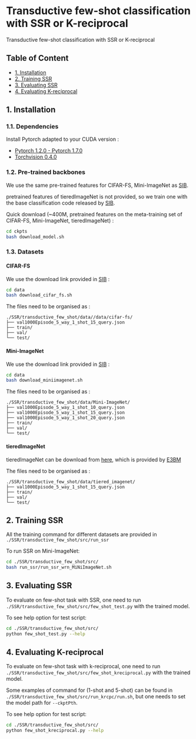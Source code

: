 # Transductive few-shot classification with SSR or K-reciprocal

Transductive few-shot classification with SSR or K-reciprocal



## Table of Content
* [1. Installation](#1-installation)
* [2. Training SSR](#2-training-ssr)
* [3. Evaluating SSR](#3-evaluating-ssr)
* [4. Evaluating K-reciprocal](#4-evaluating-k-reciprocal)



## 1. Installation

### 1.1. Dependencies

Install Pytorch adapted to your CUDA version : 

* [Pytorch 1.2.0 - Pytorch 1.7.0](https://pytorch.org/get-started/previous-versions/#linux-and-windows-1) 
* [Torchvision 0.4.0](https://pytorch.org/get-started/previous-versions/#linux-and-windows-1)


### 1.2. Pre-trained backbones

We use the same pre-trained features for CIFAR-FS, Mini-ImageNet as [SIB](https://github.com/hushell/sib_meta_learn).

pretrained features of tieredImageNet is not provided, so we train one with the base classification code released by [SIB](https://github.com/hushell/sib_meta_learn). 

Quick download (~400M, pretrained features on the meta-training set of CIFAR-FS, Mini-ImageNet, tieredImageNet) : 

``` Bash
cd ckpts
bash download_model.sh
```

### 1.3. Datasets

#### CIFAR-FS

We use the download link provided in [SIB](https://github.com/hushell/sib_meta_learn/tree/master/data) : 

``` Bash
cd data
bash download_cifar_fs.sh
```

The files need to be organised as :

```
./SSR/transductive_few_shot/data//data/cifar-fs/
├── val1000Episode_5_way_1_shot_15_query.json
├── train/
├── val/
└── test/
```

#### Mini-ImageNet

We use the download link provided in [SIB](https://github.com/hushell/sib_meta_learn/tree/master/data) : 

``` Bash
cd data
bash download_miniimagenet.sh
```

The files need to be organised as :

```
./SSR/transductive_few_shot/data/Mini-ImageNet/
├── val1000Episode_5_way_1_shot_10_query.json
├── val1000Episode_5_way_1_shot_15_query.json
├── val1000Episode_5_way_1_shot_20_query.json
├── train/
├── val/
└── test/
```

#### tieredImageNet

tieredImageNet can be download from [here](https://drive.google.com/file/d/1T-4NVTSa5T6CXKSRbymYLnWp_OrtF-mo/view), which is provided by [E3BM](https://github.com/yaoyao-liu/E3BM#download-resources)

The files need to be organised as :

```
./SSR/transductive_few_shot/data/tiered_imagenet/
├── val1000Episode_5_way_1_shot_15_query.json
├── train/
├── val/
└── test/
```


## 2. Training SSR


All the training command for different datasets are provided in ```./SSR/transductive_few_shot/src/run_ssr```

To run SSR on Mini-ImageNet: 

``` Bash
cd ./SSR/transductive_few_shot/src/
bash run_ssr/run_ssr_wrn_MiNiImageNet.sh  

```

## 3. Evaluating SSR

To evaluate on few-shot task with SSR, one need to run ```./SSR/transductive_few_shot/src/few_shot_test.py``` with the trained model. 

To see help option for test script: 

``` Bash
cd ./SSR/transductive_few_shot/src/
python few_shot_test.py --help

```

## 4. Evaluating K-reciprocal

To evaluate on few-shot task with k-reciprocal, one need to run ```./SSR/transductive_few_shot/src/few_shot_kreciprocal.py``` with the trained model. 

Some examples of command for (1-shot and 5-shot) can be found in ```./SSR/transductive_few_shot/src/run_krcpc/run.sh```, but one needs to set the model path for ```--ckptPth```.

To see help option for test script: 

``` Bash
cd ./SSR/transductive_few_shot/src/
python few_shot_kreciprocal.py --help

```











